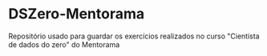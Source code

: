 # DSZero-Mentorama
Repositório usado para guardar os exercícios realizados no curso "Cientista de dados do zero" do Mentorama
